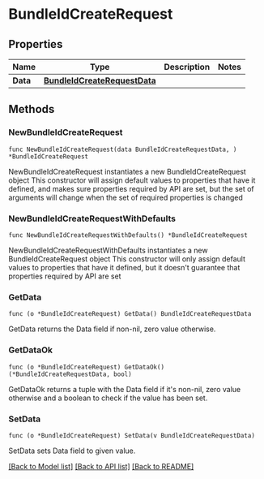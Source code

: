 # BundleIdCreateRequest

## Properties

Name | Type | Description | Notes
------------ | ------------- | ------------- | -------------
**Data** | [**BundleIdCreateRequestData**](BundleIdCreateRequest_data.md) |  | 

## Methods

### NewBundleIdCreateRequest

`func NewBundleIdCreateRequest(data BundleIdCreateRequestData, ) *BundleIdCreateRequest`

NewBundleIdCreateRequest instantiates a new BundleIdCreateRequest object
This constructor will assign default values to properties that have it defined,
and makes sure properties required by API are set, but the set of arguments
will change when the set of required properties is changed

### NewBundleIdCreateRequestWithDefaults

`func NewBundleIdCreateRequestWithDefaults() *BundleIdCreateRequest`

NewBundleIdCreateRequestWithDefaults instantiates a new BundleIdCreateRequest object
This constructor will only assign default values to properties that have it defined,
but it doesn't guarantee that properties required by API are set

### GetData

`func (o *BundleIdCreateRequest) GetData() BundleIdCreateRequestData`

GetData returns the Data field if non-nil, zero value otherwise.

### GetDataOk

`func (o *BundleIdCreateRequest) GetDataOk() (*BundleIdCreateRequestData, bool)`

GetDataOk returns a tuple with the Data field if it's non-nil, zero value otherwise
and a boolean to check if the value has been set.

### SetData

`func (o *BundleIdCreateRequest) SetData(v BundleIdCreateRequestData)`

SetData sets Data field to given value.



[[Back to Model list]](../README.md#documentation-for-models) [[Back to API list]](../README.md#documentation-for-api-endpoints) [[Back to README]](../README.md)


